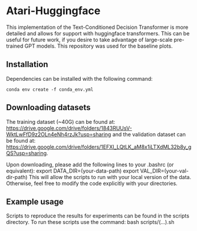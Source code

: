 
# Atari-Huggingface

This implementation of the Text-Conditioned Decision Transformer is more detailed and allows for support with huggingface transformers. This can be useful for future work, if you desire to take advantage of large-scale pre-trained GPT models. This repository was used for the baseline plots.

## Installation

Dependencies can be installed with the following command:

```
conda env create -f conda_env.yml
```

## Downloading datasets

The training dataset (~40G) can be found at: https://drive.google.com/drive/folders/1843RUUsV-WktLwFfD9z2OLn4eNh4rzJk?usp=sharing
and the validation dataset can be found at: https://drive.google.com/drive/folders/1EFXI_LQtLK_aM8x1iLTXdML32b8y_gQS?usp=sharing.

Upon downloading, please add the following lines to your .bashrc (or equivalent):
export DATA_DIR=(your-data-path)
export VAL_DIR=(your-val-dir-path)
This will allow the scripts to run with your local version of the data. Otherwise, feel free to modify the code explicitly with your directories.
## Example usage

Scripts to reproduce the results for experiments can be found in the scripts directory. To run these scripts use the command: bash scripts/(...).sh
